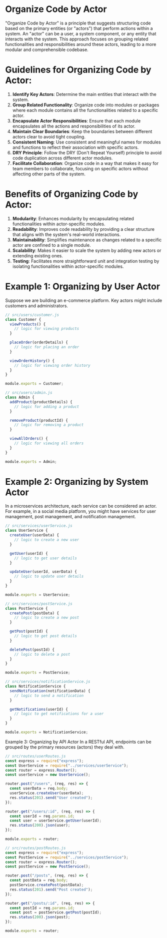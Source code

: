 # Organize Code by Actor

"Organize Code by Actor" is a principle that suggests structuring code based on the primary entities (or "actors") that perform actions within a system. An "actor" can be a user, a system component, or any entity that interacts with the system. This approach focuses on grouping related functionalities and responsibilities around these actors, leading to a more modular and comprehensible codebase.

# Guidelines for Organizing Code by Actor:

1. **Identify Key Actors**: Determine the main entities that interact with the system.
2. **Group Related Functionality**: Organize code into modules or packages where each module contains all the functionalities related to a specific actor.
3. **Encapsulate Actor Responsibilities**: Ensure that each module encapsulates all the actions and responsibilities of its actor.
4. **Maintain Clear Boundaries**: Keep the boundaries between different actors clear to avoid tight coupling.
5. **Consistent Naming**: Use consistent and meaningful names for modules and functions to reflect their association with specific actors.
6. **DRY Principle**: Follow the DRY (Don't Repeat Yourself) principle to avoid code duplication across different actor modules.
7. **Facilitate Collaboration**: Organize code in a way that makes it easy for team members to collaborate, focusing on specific actors without affecting other parts of the system.

# Benefits of Organizing Code by Actor:

1. **Modularity**: Enhances modularity by encapsulating related functionalities within actor-specific modules.
2. **Readability**: Improves code readability by providing a clear structure that aligns with the system's real-world interactions.
3. **Maintainability**: Simplifies maintenance as changes related to a specific actor are confined to a single module.
4. **Scalability**: Makes it easier to scale the system by adding new actors or extending existing ones.
5. **Testing**: Facilitates more straightforward unit and integration testing by isolating functionalities within actor-specific modules.

# Example 1: Organizing by User Actor

Suppose we are building an e-commerce platform. Key actors might include customers and administrators.

```javascript
// src/users/customer.js
class Customer {
  viewProducts() {
    // logic for viewing products
  }

  placeOrder(orderDetails) {
    // logic for placing an order
  }

  viewOrderHistory() {
    // logic for viewing order history
  }
}

module.exports = Customer;

// src/users/admin.js
class Admin {
  addProduct(productDetails) {
    // logic for adding a product
  }

  removeProduct(productId) {
    // logic for removing a product
  }

  viewAllOrders() {
    // logic for viewing all orders
  }
}

module.exports = Admin;
```

# Example 2: Organizing by System Actor

In a microservices architecture, each service can be considered an actor. For example, in a social media platform, you might have services for user management, post management, and notification management.

```javascript
// src/services/userService.js
class UserService {
  createUser(userData) {
    // logic to create a new user
  }

  getUser(userId) {
    // logic to get user details
  }

  updateUser(userId, userData) {
    // logic to update user details
  }
}

module.exports = UserService;

// src/services/postService.js
class PostService {
  createPost(postData) {
    // logic to create a new post
  }

  getPost(postId) {
    // logic to get post details
  }

  deletePost(postId) {
    // logic to delete a post
  }
}

module.exports = PostService;

// src/services/notificationService.js
class NotificationService {
  sendNotification(notificationData) {
    // logic to send a notification
  }

  getNotifications(userId) {
    // logic to get notifications for a user
  }
}

module.exports = NotificationService;
```

Example 3: Organizing by API Actor
In a RESTful API, endpoints can be grouped by the primary resources (actors) they deal with.

```javascript
// src/routes/userRoutes.js
const express = require("express");
const UserService = require("../services/userService");
const router = express.Router();
const userService = new UserService();

router.post("/users", (req, res) => {
  const userData = req.body;
  userService.createUser(userData);
  res.status(201).send("User created");
});

router.get("/users/:id", (req, res) => {
  const userId = req.params.id;
  const user = userService.getUser(userId);
  res.status(200).json(user);
});

module.exports = router;

// src/routes/postRoutes.js
const express = require("express");
const PostService = require("../services/postService");
const router = express.Router();
const postService = new PostService();

router.post("/posts", (req, res) => {
  const postData = req.body;
  postService.createPost(postData);
  res.status(201).send("Post created");
});

router.get("/posts/:id", (req, res) => {
  const postId = req.params.id;
  const post = postService.getPost(postId);
  res.status(200).json(post);
});

module.exports = router;
```
